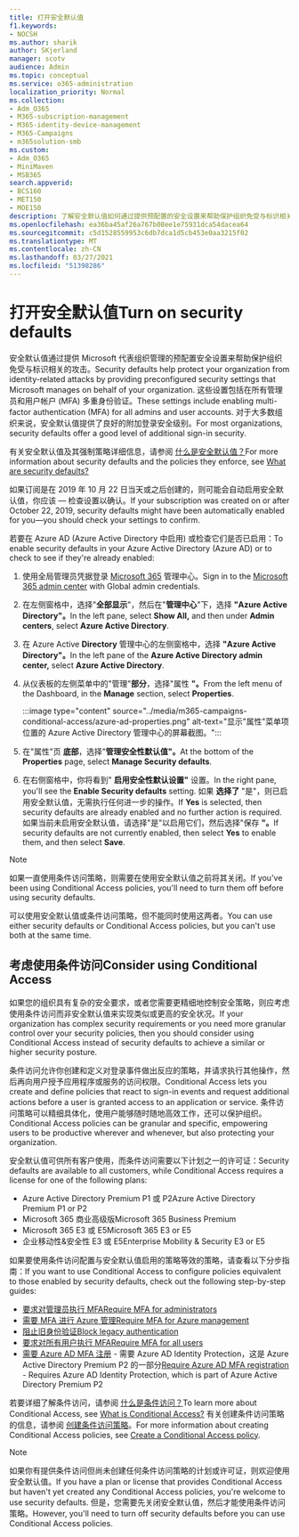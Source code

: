 ```yaml
---
title: 打开安全默认值
f1.keywords:
- NOCSH
ms.author: sharik
author: SKjerland
manager: scotv
audience: Admin
ms.topic: conceptual
ms.service: o365-administration
localization_priority: Normal
ms.collection:
- Adm_O365
- M365-subscription-management
- M365-identity-device-management
- M365-Campaigns
- m365solution-smb
ms.custom:
- Adm_O365
- MiniMaven
- MSB365
search.appverid:
- BCS160
- MET150
- MOE150
description: 了解安全默认值如何通过提供预配置的安全设置来帮助保护组织免受与标识相关的攻击。
ms.openlocfilehash: ea36ba45af26a767b08ee1e75931dca54dacea64
ms.sourcegitcommit: c5d1528559953c6db7dca1d5cb453e0aa3215f02
ms.translationtype: MT
ms.contentlocale: zh-CN
ms.lasthandoff: 03/27/2021
ms.locfileid: "51398286"
---
```

# <a name="turn-on-security-defaults"></a><span data-ttu-id="333b8-103">打开安全默认值</span><span class="sxs-lookup"><span data-stu-id="333b8-103">Turn on security defaults</span></span>

<span data-ttu-id="333b8-104">安全默认值通过提供 Microsoft 代表组织管理的预配置安全设置来帮助保护组织免受与标识相关的攻击。</span><span class="sxs-lookup"><span data-stu-id="333b8-104">Security defaults help protect your organization from identity-related attacks by providing preconfigured security settings that Microsoft manages on behalf of your organization.</span></span> <span data-ttu-id="333b8-105">这些设置包括在所有管理员和用户帐户 (MFA) 多重身份验证。</span><span class="sxs-lookup"><span data-stu-id="333b8-105">These settings include enabling multi-factor authentication (MFA) for all admins and user accounts.</span></span> <span data-ttu-id="333b8-106">对于大多数组织来说，安全默认值提供了良好的附加登录安全级别。</span><span class="sxs-lookup"><span data-stu-id="333b8-106">For most organizations, security defaults offer a good level of additional sign-in security.</span></span>

<span data-ttu-id="333b8-107">有关安全默认值及其强制策略详细信息，请参阅 [什么是安全默认值？](/azure/active-directory/fundamentals/concept-fundamentals-security-defaults)</span><span class="sxs-lookup"><span data-stu-id="333b8-107">For more information about security defaults and the policies they enforce, see [What are security defaults?](/azure/active-directory/fundamentals/concept-fundamentals-security-defaults)</span></span>

<span data-ttu-id="333b8-108">如果订阅是在 2019 年 10 月 22 日当天或之后创建的，则可能会自动启用安全默认值，你应该 &mdash; 检查设置以确认。</span><span class="sxs-lookup"><span data-stu-id="333b8-108">If your subscription was created on or after October 22, 2019, security defaults might have been automatically enabled for you&mdash;you should check your settings to confirm.</span></span>

<span data-ttu-id="333b8-109">若要在 Azure AD (Azure Active Directory 中启用) 或检查它们是否已启用：</span><span class="sxs-lookup"><span data-stu-id="333b8-109">To enable security defaults in your Azure Active Directory (Azure AD) or to check to see if they're already enabled:</span></span>

1. <span data-ttu-id="333b8-110">使用全局管理员凭据登录 <a href="https://go.microsoft.com/fwlink/p/?linkid=2024339" target="_blank">Microsoft 365</a> 管理中心。</span><span class="sxs-lookup"><span data-stu-id="333b8-110">Sign in to the <a href="https://go.microsoft.com/fwlink/p/?linkid=2024339" target="_blank">Microsoft 365 admin center</a> with Global admin credentials.</span></span>

2. <span data-ttu-id="333b8-111">在左侧窗格中，选择"**全部显示**"，然后在"**管理中心**"下，选择 **"Azure Active Directory"。**</span><span class="sxs-lookup"><span data-stu-id="333b8-111">In the left pane, select **Show All,** and then under **Admin centers**, select **Azure Active Directory**.</span></span>

3. <span data-ttu-id="333b8-112">在 Azure Active **Directory** 管理中心的左侧窗格中，选择 **"Azure Active Directory"。**</span><span class="sxs-lookup"><span data-stu-id="333b8-112">In the left pane of the **Azure Active Directory admin center,** select **Azure Active Directory**.</span></span>

4. <span data-ttu-id="333b8-113">从仪表板的左侧菜单中的"管理"**部分**，选择"属性 **"。**</span><span class="sxs-lookup"><span data-stu-id="333b8-113">From the left menu of the Dashboard, in the **Manage** section, select **Properties**.</span></span>

    :::image type="content" source="../media/m365-campaigns-conditional-access/azure-ad-properties.png" alt-text="显示&quot;属性&quot;菜单项位置的 Azure Active Directory 管理中心的屏幕截图。":::

5. <span data-ttu-id="333b8-115">在"属性"页 **底部**，选择"**管理安全性默认值"。**</span><span class="sxs-lookup"><span data-stu-id="333b8-115">At the bottom of the **Properties** page, select **Manage Security defaults**.</span></span>

6. <span data-ttu-id="333b8-116">在右侧窗格中，你将看到" **启用安全性默认设置"** 设置。</span><span class="sxs-lookup"><span data-stu-id="333b8-116">In the right pane, you'll see the **Enable Security defaults** setting.</span></span> <span data-ttu-id="333b8-117">如果 **选择了** "是"，则已启用安全默认值，无需执行任何进一步的操作。</span><span class="sxs-lookup"><span data-stu-id="333b8-117">If **Yes** is selected, then security defaults are already enabled and no further action is required.</span></span> <span data-ttu-id="333b8-118">如果当前未启用安全默认值，请选择"是"以启用它们，然后选择"保存 **"。**</span><span class="sxs-lookup"><span data-stu-id="333b8-118">If security defaults are not currently enabled, then select **Yes** to enable them, and then select **Save**.</span></span>

> [!NOTE]
> <span data-ttu-id="333b8-119">如果一直使用条件访问策略，则需要在使用安全默认值之前将其关闭。</span><span class="sxs-lookup"><span data-stu-id="333b8-119">If you've been using Conditional Access policies, you'll need to turn them off before using security defaults.</span></span>
>
> <span data-ttu-id="333b8-120">可以使用安全默认值或条件访问策略，但不能同时使用这两者。</span><span class="sxs-lookup"><span data-stu-id="333b8-120">You can use either security defaults or Conditional Access policies, but you can't use both at the same time.</span></span>

## <a name="consider-using-conditional-access"></a><span data-ttu-id="333b8-121">考虑使用条件访问</span><span class="sxs-lookup"><span data-stu-id="333b8-121">Consider using Conditional Access</span></span>

<span data-ttu-id="333b8-122">如果您的组织具有复杂的安全要求，或者您需要更精细地控制安全策略，则应考虑使用条件访问而非安全默认值来实现类似或更高的安全状况。</span><span class="sxs-lookup"><span data-stu-id="333b8-122">If your organization has complex security requirements or you need more granular control over your security policies, then you should consider using Conditional Access instead of security defaults to achieve a similar or higher security posture.</span></span> 

<span data-ttu-id="333b8-123">条件访问允许你创建和定义对登录事件做出反应的策略，并请求执行其他操作，然后再向用户授予应用程序或服务的访问权限。</span><span class="sxs-lookup"><span data-stu-id="333b8-123">Conditional Access lets you create and define policies that react to sign-in events and request additional actions before a user is granted access to an application or service.</span></span> <span data-ttu-id="333b8-124">条件访问策略可以精细具体化，使用户能够随时随地高效工作，还可以保护组织。</span><span class="sxs-lookup"><span data-stu-id="333b8-124">Conditional Access policies can be granular and specific, empowering users to be productive wherever and whenever, but also protecting your organization.</span></span>

<span data-ttu-id="333b8-125">安全默认值可供所有客户使用，而条件访问需要以下计划之一的许可证：</span><span class="sxs-lookup"><span data-stu-id="333b8-125">Security defaults are available to all customers, while Conditional Access requires a license for one of the following plans:</span></span>

- <span data-ttu-id="333b8-126">Azure Active Directory Premium P1 或 P2</span><span class="sxs-lookup"><span data-stu-id="333b8-126">Azure Active Directory Premium P1 or P2</span></span>
- <span data-ttu-id="333b8-127">Microsoft 365 商业高级版</span><span class="sxs-lookup"><span data-stu-id="333b8-127">Microsoft 365 Business Premium</span></span>
- <span data-ttu-id="333b8-128">Microsoft 365 E3 或 E5</span><span class="sxs-lookup"><span data-stu-id="333b8-128">Microsoft 365 E3 or E5</span></span>
- <span data-ttu-id="333b8-129">企业移动性&安全性 E3 或 E5</span><span class="sxs-lookup"><span data-stu-id="333b8-129">Enterprise Mobility & Security E3 or E5</span></span>

<span data-ttu-id="333b8-130">如果要使用条件访问配置与安全默认值启用的策略等效的策略，请查看以下分步指南：</span><span class="sxs-lookup"><span data-stu-id="333b8-130">If you want to use Conditional Access to configure policies equivalent to those enabled by security defaults, check out the following step-by-step guides:</span></span>

- [<span data-ttu-id="333b8-131">要求对管理员执行 MFA</span><span class="sxs-lookup"><span data-stu-id="333b8-131">Require MFA for administrators</span></span>](/azure/active-directory/conditional-access/howto-conditional-access-policy-admin-mfa)
- [<span data-ttu-id="333b8-132">需要 MFA 进行 Azure 管理</span><span class="sxs-lookup"><span data-stu-id="333b8-132">Require MFA for Azure management</span></span>](/azure/active-directory/conditional-access/howto-conditional-access-policy-azure-management)
- [<span data-ttu-id="333b8-133">阻止旧身份验证</span><span class="sxs-lookup"><span data-stu-id="333b8-133">Block legacy authentication</span></span>](/azure/active-directory/conditional-access/howto-conditional-access-policy-block-legacy)
- [<span data-ttu-id="333b8-134">要求对所有用户执行 MFA</span><span class="sxs-lookup"><span data-stu-id="333b8-134">Require MFA for all users</span></span>](/azure/active-directory/conditional-access/howto-conditional-access-policy-all-users-mfa)
- <span data-ttu-id="333b8-135">[需要 Azure AD MFA 注册](/azure/active-directory/identity-protection/howto-identity-protection-configure-mfa-policy) - 需要 Azure AD Identity Protection，这是 Azure Active Directory Premium P2 的一部分</span><span class="sxs-lookup"><span data-stu-id="333b8-135">[Require Azure AD MFA registration](/azure/active-directory/identity-protection/howto-identity-protection-configure-mfa-policy) - Requires Azure AD Identity Protection, which is part of Azure Active Directory Premium P2</span></span>

<span data-ttu-id="333b8-136">若要详细了解条件访问，请参阅 [什么是条件访问？](/azure/active-directory/conditional-access/overview)</span><span class="sxs-lookup"><span data-stu-id="333b8-136">To learn more about Conditional Access, see [What is Conditional Access?](/azure/active-directory/conditional-access/overview)</span></span> <span data-ttu-id="333b8-137">有关创建条件访问策略的信息，请参阅 [创建条件访问策略](/azure/active-directory/authentication/tutorial-enable-azure-mfa#create-a-conditional-access-policy)。</span><span class="sxs-lookup"><span data-stu-id="333b8-137">For more information about creating Conditional Access policies, see [Create a Conditional Access policy](/azure/active-directory/authentication/tutorial-enable-azure-mfa#create-a-conditional-access-policy).</span></span>

> [!NOTE]
> <span data-ttu-id="333b8-138">如果你有提供条件访问但尚未创建任何条件访问策略的计划或许可证，则欢迎使用安全默认值。</span><span class="sxs-lookup"><span data-stu-id="333b8-138">If you have a plan or license that provides Conditional Access but haven't yet created any Conditional Access policies, you're welcome to use security defaults.</span></span> <span data-ttu-id="333b8-139">但是，您需要先关闭安全默认值，然后才能使用条件访问策略。</span><span class="sxs-lookup"><span data-stu-id="333b8-139">However, you'll need to turn off security defaults before you can use Conditional Access policies.</span></span>
